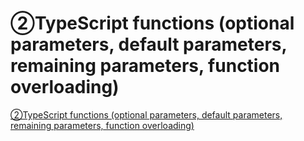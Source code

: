 # ②TypeScript functions (optional parameters, default parameters, remaining parameters, function overloading)
[②TypeScript functions (optional parameters, default parameters, remaining parameters, function overloading)](https://aiwithcloud.com/2022/09/16/%e2%91%a1typescript_functions_optional_parameters_default_parameters_remaining_parameters_function_overloading/)